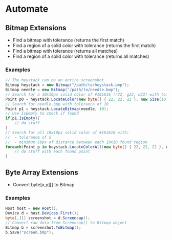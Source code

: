 # Automate

## Bitmap Extensions
- Find a bitmap with tolerance (returns the first match)
- Find a region of a solid color with tolerance (returns the first match)
- Find a bitmap with tolerance (returns all matches)
- Find a region of a solid color with tolerance (returns all matches)

### Examples
~~~cs
// The heystack can be an entire screenshot
Bitmap heystack = new Bitmap("/path/to/heystack.bmp");
Bitmap needle = new Bitmap("/path/to/needle.bmp");
// Search for a 10x10px solid color of #161616 (r22, g22, b22) with tolerance of 5
Point p0 = heystack.LocateColor(new byte[] { 22, 22, 22 }, new Size(10, 10), 5);
// Search for needle.bmp with tolerance of 10
Point p1 = heystack.LocateBitmap(needle, 10);
// Use IsEmpty to check if found
if(p1.IsEmpty){
    // do stuff
}
// Search for all 10x10px solid color of #161616 with:
//  - tolerance of 5
//  - minimum 10px of distance between each 10x10 found region
foreach(Point p in heystack.LocateColorAll(new byte[] { 22, 22, 22 }, new Size(10, 10), 5, 10)){
    // do stuff with each found point
}
~~~


## Byte Array Extensions
- Convert byte[x,y][] to Bitmap

### Examples
~~~cs
Host host = new Host();
Device d = host.Devices.First();
byte[,][] screenshot = d.Screencap();
// Convert raw data from Screencap() to Bitmap object
Bitmap b = screenshot.ToBitmap();
b.Save("screen.bmp");
~~~

